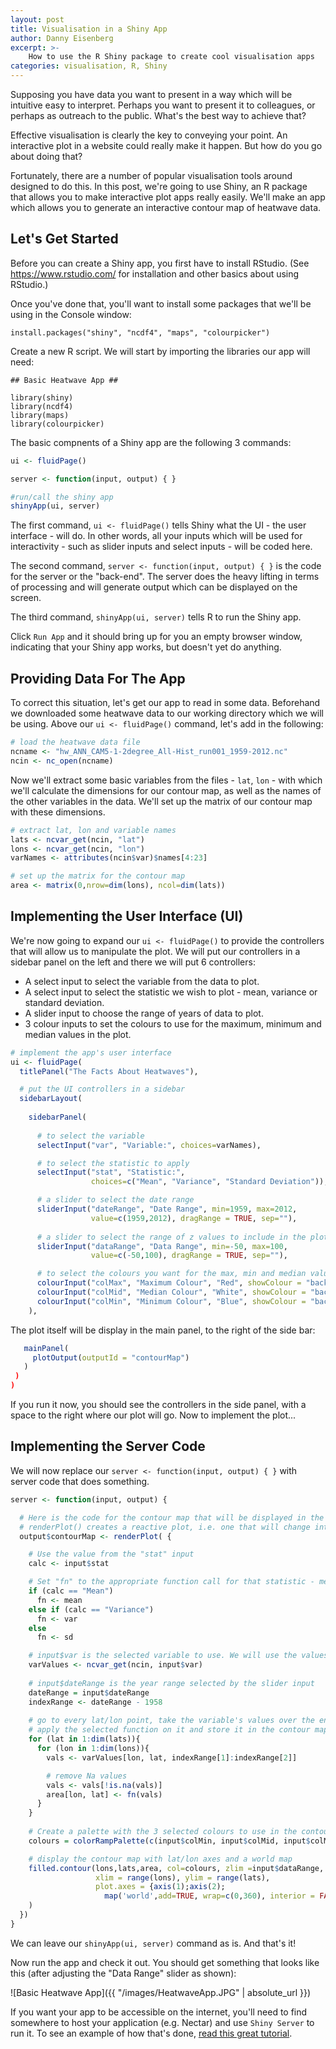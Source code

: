 ```yaml
---
layout: post
title: Visualisation in a Shiny App
author: Danny Eisenberg
excerpt: >-
    How to use the R Shiny package to create cool visualisation apps
categories: visualisation, R, Shiny
---
```

Supposing you have data you want to present in a way which will be intuitive easy to interpret. Perhaps you want to present it to colleagues, or perhaps as outreach to the public. What's the best way to achieve that?

Effective visualisation is clearly the key to conveying your point. An interactive plot in a website could really make it happen. But how do you go about doing that?

Fortunately, there are a number of popular visualisation tools around designed to do this. In this post, we're going to use Shiny, an R package that allows you to make interactive plot apps really easily. We'll make an app which allows you to generate an interactive contour map of heatwave data.

Let's Get Started
-----------------

Before you can create a Shiny app, you first have to install RStudio. (See https://www.rstudio.com/ for installation and other basics about using RStudio.)

Once you've done that, you'll want to install some packages that we'll be using in the Console window:
```
install.packages("shiny", "ncdf4", "maps", "colourpicker")
```
Create a new R script. We will start by importing the libraries our app will need:
```
## Basic Heatwave App ##

library(shiny)
library(ncdf4)
library(maps)
library(colourpicker)
```

The basic compnents of a Shiny app are the following 3 commands:
```R
ui <- fluidPage()

server <- function(input, output) { }

#run/call the shiny app
shinyApp(ui, server)
```

The first command, `ui <- fluidPage()` tells Shiny what the UI - the user interface - will do. In other words, all your inputs which will be used for interactivity - such as slider inputs and select inputs - will be coded here.

The second command, `server <- function(input, output) { }` is the code for the server or the "back-end". The server does the heavy lifting in terms of processing and will generate output which can be displayed on the screen.

The third command, `shinyApp(ui, server)` tells R to run the Shiny app.

Click `Run App` and it should bring up for you an empty browser window, indicating that your Shiny app works, but doesn't yet do anything.

Providing Data For The App
--------------------------

To correct this situation, let's get our app to read in some data. Beforehand we downloaded some heatwave data to our working directory which we will be using. Above our `ui <- fluidPage()` command, let's add in the following:
```R
# load the heatwave data file
ncname <- "hw_ANN_CAM5-1-2degree_All-Hist_run001_1959-2012.nc"
ncin <- nc_open(ncname)
```
Now we'll extract some basic variables from the files - `lat`, `lon` - with which we'll calculate the dimensions for our contour map, as well as the names of the other variables in the data. We'll set up the matrix of our contour map with these dimensions.
```R
# extract lat, lon and variable names
lats <- ncvar_get(ncin, "lat")
lons <- ncvar_get(ncin, "lon")
varNames <- attributes(ncin$var)$names[4:23]

# set up the matrix for the contour map
area <- matrix(0,nrow=dim(lons), ncol=dim(lats))
```
Implementing the User Interface (UI)
------------------------------------

We're now going to expand our `ui <- fluidPage()` to provide the controllers that will allow us to manipulate the plot. We will put our controllers in a sidebar panel on the left and there we will put 6 controllers:
* A select input to select the variable from the data to plot.
* A select input to select the statistic we wish to plot - mean, variance or standard deviation.
* A slider input to choose the range of years of data to plot.
* 3 colour inputs to set the colours to use for the maximum, minimum and median values in the plot.
```R
# implement the app's user interface 
ui <- fluidPage(
  titlePanel("The Facts About Heatwaves"),

  # put the UI controllers in a sidebar  
  sidebarLayout(
    
    sidebarPanel(
      
      # to select the variable
      selectInput("var", "Variable:", choices=varNames),

      # to select the statistic to apply
      selectInput("stat", "Statistic:",
                  choices=c("Mean", "Variance", "Standard Deviation")),

      # a slider to select the date range    
      sliderInput("dateRange", "Date Range", min=1959, max=2012,
                  value=c(1959,2012), dragRange = TRUE, sep=""),
      
      # a slider to select the range of z values to include in the plot
      sliderInput("dataRange", "Data Range", min=-50, max=100,
                  value=c(-50,100), dragRange = TRUE, sep=""),

      # to select the colours you want for the max, min and median values
      colourInput("colMax", "Maximum Colour", "Red", showColour = "background"),
      colourInput("colMid", "Median Colour", "White", showColour = "background"),
      colourInput("colMin", "Minimum Colour", "Blue", showColour = "background")
    ),
 ```
 The plot itself will be display in the main panel, to the right of the side bar:
 ```R
    mainPanel(
      plotOutput(outputId = "contourMap")
    )
  )
)
```

If you run it now, you should see the controllers in the side panel, with a space to the right where our plot will go. Now to implement the plot...

Implementing the Server Code
----------------------------
We will now replace our `server <- function(input, output) { }` with server code that does something.
```R
server <- function(input, output) {

  # Here is the code for the contour map that will be displayed in the main panel
  # renderPlot() creates a reactive plot, i.e. one that will change interactively with our controllers
  output$contourMap <- renderPlot( {

    # Use the value from the "stat" input
    calc <- input$stat

    # Set "fn" to the appropriate function call for that statistic - mean(), var() or sd()
    if (calc == "Mean")
      fn <- mean
    else if (calc == "Variance")
      fn <- var
    else
      fn <- sd

    # input$var is the selected variable to use. We will use the values of that variable from the file.
    varValues <- ncvar_get(ncin, input$var)
    
    # input$dateRange is the year range selected by the slider input
    dateRange = input$dateRange
    indexRange <- dateRange - 1958
    
    # go to every lat/lon point, take the variable's values over the entire time range,
    # apply the selected function on it and store it in the contour map's matrix
    for (lat in 1:dim(lats)){
      for (lon in 1:dim(lons)){
        vals <- varValues[lon, lat, indexRange[1]:indexRange[2]]

        # remove Na values
        vals <- vals[!is.na(vals)]
        area[lon, lat] <- fn(vals)
      }
    }
    
    # Create a palette with the 3 selected colours to use in the contour map
    colours = colorRampPalette(c(input$colMin, input$colMid, input$colMax))(24)

    # display the contour map with lat/lon axes and a world map
    filled.contour(lons,lats,area, col=colours, zlim =input$dataRange, 
                   xlim = range(lons), ylim = range(lats),
                   plot.axes = {axis(1);axis(2);
                     map('world',add=TRUE, wrap=c(0,360), interior = FALSE)}
    )
  })
}
```

We can leave our `shinyApp(ui, server)` command as is.
And that's it!

Now run the app and check it out. You should get something that looks like this (after adjusting the "Data Range" slider as shown):

![Basic Heatwave App]({{ "/images/HeatwaveApp.JPG" | absolute_url }})

If you want your app to be accessible on the internet, you'll need to find somewhere to host your application (e.g. Nectar) and use `Shiny Server` to run it. To see an example of how that's done, [read this great tutorial](https://deanattali.com/2015/05/09/setup-rstudio-shiny-server-digital-ocean).
